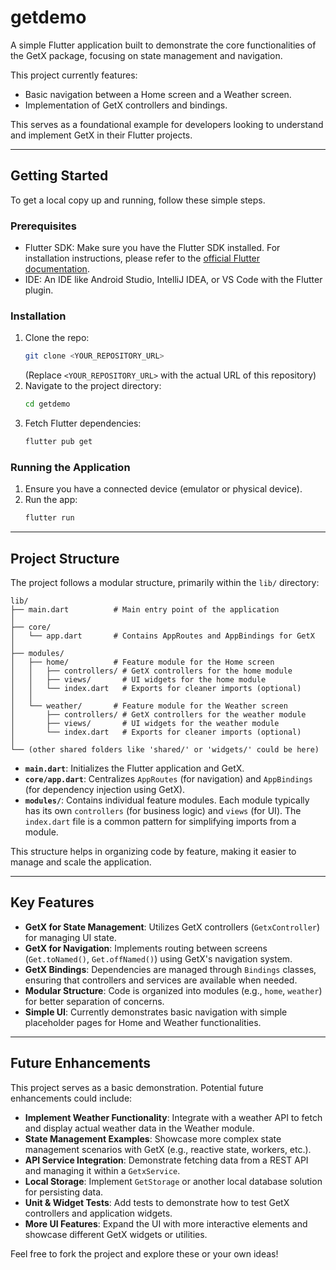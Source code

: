 # getdemo

A simple Flutter application built to demonstrate the core functionalities of the GetX package, focusing on state management and navigation.

This project currently features:
*   Basic navigation between a Home screen and a Weather screen.
*   Implementation of GetX controllers and bindings.

This serves as a foundational example for developers looking to understand and implement GetX in their Flutter projects.

---
## Getting Started

To get a local copy up and running, follow these simple steps.

### Prerequisites

*   Flutter SDK: Make sure you have the Flutter SDK installed. For installation instructions, please refer to the [official Flutter documentation](https://flutter.dev/docs/get-started/install).
*   IDE: An IDE like Android Studio, IntelliJ IDEA, or VS Code with the Flutter plugin.

### Installation

1.  Clone the repo:
    ```sh
    git clone <YOUR_REPOSITORY_URL>
    ```
    (Replace `<YOUR_REPOSITORY_URL>` with the actual URL of this repository)
2.  Navigate to the project directory:
    ```sh
    cd getdemo
    ```
3.  Fetch Flutter dependencies:
    ```sh
    flutter pub get
    ```

### Running the Application

1.  Ensure you have a connected device (emulator or physical device).
2.  Run the app:
    ```sh
    flutter run
    ```

---
## Project Structure

The project follows a modular structure, primarily within the `lib/` directory:

```
lib/
├── main.dart          # Main entry point of the application
│
├── core/
│   └── app.dart       # Contains AppRoutes and AppBindings for GetX
│
├── modules/
│   ├── home/          # Feature module for the Home screen
│   │   ├── controllers/ # GetX controllers for the home module
│   │   ├── views/       # UI widgets for the home module
│   │   └── index.dart   # Exports for cleaner imports (optional)
│   │
│   └── weather/       # Feature module for the Weather screen
│       ├── controllers/ # GetX controllers for the weather module
│       ├── views/       # UI widgets for the weather module
│       └── index.dart   # Exports for cleaner imports (optional)
│
└── (other shared folders like 'shared/' or 'widgets/' could be here)
```

*   **`main.dart`**: Initializes the Flutter application and GetX.
*   **`core/app.dart`**: Centralizes `AppRoutes` (for navigation) and `AppBindings` (for dependency injection using GetX).
*   **`modules/`**: Contains individual feature modules. Each module typically has its own `controllers` (for business logic) and `views` (for UI). The `index.dart` file is a common pattern for simplifying imports from a module.

This structure helps in organizing code by feature, making it easier to manage and scale the application.

---
## Key Features

*   **GetX for State Management**: Utilizes GetX controllers (`GetxController`) for managing UI state.
*   **GetX for Navigation**: Implements routing between screens (`Get.toNamed()`, `Get.offNamed()`) using GetX's navigation system.
*   **GetX Bindings**: Dependencies are managed through `Bindings` classes, ensuring that controllers and services are available when needed.
*   **Modular Structure**: Code is organized into modules (e.g., `home`, `weather`) for better separation of concerns.
*   **Simple UI**: Currently demonstrates basic navigation with simple placeholder pages for Home and Weather functionalities.

---
## Future Enhancements

This project serves as a basic demonstration. Potential future enhancements could include:

*   **Implement Weather Functionality**: Integrate with a weather API to fetch and display actual weather data in the Weather module.
*   **State Management Examples**: Showcase more complex state management scenarios with GetX (e.g., reactive state, workers, etc.).
*   **API Service Integration**: Demonstrate fetching data from a REST API and managing it within a `GetxService`.
*   **Local Storage**: Implement `GetStorage` or another local database solution for persisting data.
*   **Unit & Widget Tests**: Add tests to demonstrate how to test GetX controllers and application widgets.
*   **More UI Features**: Expand the UI with more interactive elements and showcase different GetX widgets or utilities.

Feel free to fork the project and explore these or your own ideas!

